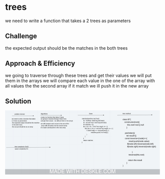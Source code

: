 
# trees
​we need to write a function that takes a 2 trees as parameters 
## Challenge
​the expected output should be the matches  in the both trees 
## Approach & Efficiency
​we going to traverse through these trees and get their values  we will put them in the arrays
​we will compare each value in the one of the  array with all values the the second array if it match we ill push it in the new array 



 

## Solution
![](../assets/interaction.jpeg)
